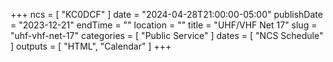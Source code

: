 +++
ncs = [ "KC0DCF" ]
date = "2024-04-28T21:00:00-05:00"
publishDate = "2023-12-21"
endTime = ""
location = ""
title = "UHF/VHF Net 17"
slug = "uhf-vhf-net-17"
categories = [ "Public Service" ]
dates = [ "NCS Schedule" ]
outputs = [ "HTML", "Calendar" ]
+++
